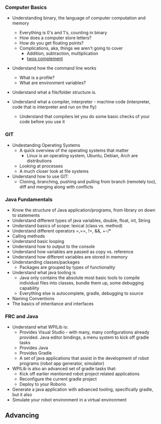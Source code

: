 


### Computer Basics
* Understanding binary, the language of computer computation and memory
    * Everything is 0's and 1's, counting in binary
    * How does a computer store letters?
    * How do you get floating points?
    * Complications, aka, things we aren't going to cover
        * Addition, subtraction, multiplication
        * [twos complement](https://www.cs.cornell.edu/~tomf/notes/cps104/twoscomp.html)
    

* Understand how the command line works
    * What is a profile?
    * What are environment variables?    
* Understand what a file/folder structure is.
* Understand what a compiler, interpreter - machine code (interpreter, code that is interpreter and run on the fly)
    * Understand that compilers let you do some basic checks of your code before you use it
        

### GIT
* Undestanding Operating Systems
    * A quick overview of the operating systems that matter
        * Linux is an operating system, Ubuntu, Debian, Arch are distributions
    * Looking at processes
    * A much closer look at file systems
* Understand how to use GIT: 
    * Cloning, branching, pushing and pulling from branch (remotely too), diff and merging along with conflicts    

### Java Fundamentals
* Know the structure of Java application/programs, from library on down to statements
* Understand different types of java variables, double, float, int, String
* Understand basics of scope: lexical (class vs. method)
* Understand different operators =,==, !=, &&, +-/*
* Calling methods
* Understand basic looping
* Understand how to output to the console
* Understand how variables are passed as copy vs. reference
* Understand how different variables are stored in memory
* Understanding classes/packages
    * Packages are grouped by types of functionality
* Understand what java tooling is
    * Java only contains the absolute most basic tools to compile individual files into classes, bundle them up, some debugging capability
    * Everything else is autocomplete, gradle, debugging to source
* Naming Conventions
* The basics of inheritance and interfaces


### FRC and Java
* Understand what WPILib is:         
    * Provides Visual Studio - with many, many configurations already provided. Java editor bindings, a menu system to kick off gradle tasks        
    * Provides Java
    * Provides Gradle
    * A set of java applications that assist in the development of robot programs (robot app generator, simulator)
* WPILib is also an advanced set of gradle tasks that:
    * Kick off earlier mentioned robot project related applications
    * Reconfigure the current gradle project
    * Deploy to your Roborio 
* Generate a java application with advanced tooling, specifically gradle, but it also         
* Simulate your robot environment in a virtual environment

## Advancing 
